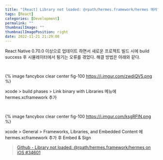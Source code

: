 ```yaml
---
title: "[React] Library not loaded: @rpath/hermes.framework/hermes 에러"
tags: [React]
categories: [Development]
permalink: ""
thumbnailImage: ""
thumbnailImagePosition: right
date: 2022-11-21 21:29:08
---
```


<!-- excerpt -->

React Native 0.70.0 이상으로 업데이트 하면서 새로운 프로젝트 빌드 시에 build success 후 시뮬레이터에서 튕기는 오류를 겪었다. 해결 방법은 아래와 같다.

<br />

{% image fancybox clear center fig-100 https://i.imgur.com/zwdiQV5.png %}

xcode > build phases > Link binary with Libraries 메뉴에 hermes.xcframework 추가

<br />

{% image fancybox clear center fig-100 https://i.imgur.com/ksgRFIN.png %}

xcode > General > Frameworks, Libraries, and Embedded Content 에 hermes.xcframework 추가 후 Embed & Sign

> [Github - Library not loaded: @rpath/hermes.framework/hermes on iOS #34601]('https://github.com/facebook/react-native/issues/34601')
